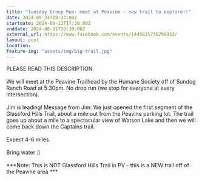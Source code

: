```yaml
---
title: "Tuesday Group Run- meet at Peavine - new trail to explore!!"
date: 2024-05-24T18:32:00Z
startdate: 2024-06-11T17:30:00Z
enddate: 2024-06-11T20:30:00Z
external_url: https://www.facebook.com/events/1445825736298932/
layout: post
location: 
feature-img: "assets/img/big-trail.jpg"
---
```


PLEASE READ THIS DESCRIPTION. <br>
  <br>
  We will meet at the Peavine Trailhead by the Humane Society off of Sundog Ranch Road at 5&#58;30pm. No drop run (we stop for everyone at every intersection). <br>
  <br>
  Jim is leading! Message from Jim&#58; We just opened the first segment of the Glassford Hills Trail, about a mile out from the Peavine parking lot. The trail goes up about a mile to a spectacular view of Watson Lake and then we will come back down the Captains trail. <br>
  <br>
  Expect 4-6 miles.<br>
  <br>
  Bring water &#58;)<br>
  <br>
  ***Note&#58; This is NOT Glassford Hills Trail in PV - this is a NEW trail off of the Peavine area *** <br>
  <br>
  <br>
  <br>
  <br>
  <br>
  <br>
  <br>
  <br>
  <br>
  
